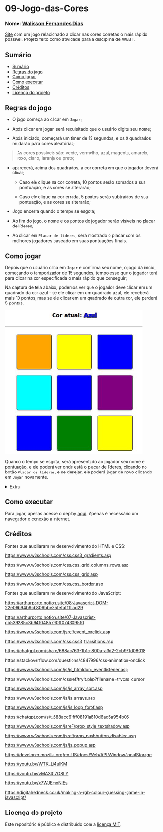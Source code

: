 # 09-Jogo-das-Cores
### Nome: [Walisson Fernandes Dias](https://github.com/Murynga)
[Site](https://09-jogo-das-cores.vercel.app/) com um jogo relacionado a clicar nas cores corretas o mais rápido possível. Projeto feito como atividade para a disciplina de WEB I.

## Sumário 

- [Sumário](#sumário)
- [Regras do jogo](#regras-do-jogo)
- [Como jogar](#como-jogar)
- [Como executar](#como-executar)
- [Créditos](#créditos)
- [Licença do projeto](#licença-do-projeto)

## Regras do jogo

- O jogo começa ao clicar em `Jogar`;

- Após clicar em jogar, será requisitado que o usuário digite seu nome;

- Após iniciado, começará um timer de 15 segundos, e os 9 quadrados mudarão para cores aleatórias; 

> As cores possíveis são: verde, vermelho, azul, magenta, amarelo, roxo, ciano, laranja ou preto;

- aparecerá, acima dos quadrados, a cor correta em que o jogador deverá clicar;

    - Caso ele clique na cor correta, 10 pontos serão somados a sua pontuação, e as cores se alterarão;

    - Caso ele clique na cor errada, 5 pontos serão subtraídos de sua pontuação, e as cores se alterarão;

-  Jogo encerra quando o tempo se esgota;

- Ao fim do jogo, o nome e os pontos do jogador serão visíveis no placar de líderes;

- Ao clicar em `Placar de líderes`, será mostrado o placar com os melhores jogadores baseado em suas pontuações finais.

## Como jogar

Depois que o usuário clica em `Jogar` e confirma seu nome, o jogo dá início, começando o temporizador de 15 segundos, tempo esse que o jogador terá para clicar na cor especificada o mais rápido que conseguir;

Na captura de tela abaixo, podemos ver que o jogador deve clicar em um quadrado da cor azul - se ele clicar em um quadrado azul, ele receberá mais 10 pontos, mas se ele clicar em um quadrado de outra cor, ele perderá 5 pontos.

![Captura de tela do jogo, mostrando que o jogador deve clicar na cor azul](images/captura-de-tela-jogo.jpg)

Quando o tempo se esgota, será apresentado ao jogador seu nome e pontuação, e ele poderá ver onde está o placar de líderes, clicando no botão `Placar de líderes`, e se desejar, ele poderá jogar de novo clicando em `Jogar` novamente.

<details>
  <summary>Extra</summary>
  
  > Clique na logo para uma surpresa `:)`
  
</details>

## Como executar

Para jogar, apenas acesse o deploy [aqui](https://09-jogo-das-cores.vercel.app/). Apenas é necessário um navegador e conexão a internet.

## Créditos

Fontes que auxiliaram no desenvolvimento do HTML e CSS:

https://www.w3schools.com/css/css3_gradients.asp

https://www.w3schools.com/css/css_grid_columns_rows.asp

https://www.w3schools.com/css/css_grid.asp 

https://www.w3schools.com/css/css_border.asp

Fontes que auxiliaram no desenvolvimento do JavaScript:

https://arthurporto.notion.site/08-Javascript-DOM-22e06b94b9cb806bbe35fefaf11bad29

https://arthurporto.notion.site/07-Javascript-cb539285c3b9410485790ff0743095f0

https://www.w3schools.com/jsref/event_onclick.asp

https://www.w3schools.com/css/css3_transitions.asp

https://chatgpt.com/share/688ac763-1b1c-800a-a3d2-2cb971d08018

https://stackoverflow.com/questions/4847996/css-animation-onclick

https://www.w3schools.com/js/js_htmldom_eventlistener.asp

https://www.w3schools.com/cssref/tryit.php?filename=trycss_cursor

https://www.w3schools.com/js/js_array_sort.asp

https://www.w3schools.com/js/js_arrays.asp

https://www.w3schools.com/js/js_loop_forof.asp

https://chatgpt.com/s/t_688acc61fff08191a610d6ad6a954b05

https://www.w3schools.com/jsreF/prop_style_textshadow.asp

https://www.w3schools.com/jsref/prop_pushbutton_disabled.asp

https://www.w3schools.com/js/js_popup.asp

https://developer.mozilla.org/en-US/docs/Web/API/Window/localStorage

https://youtu.be/WTK_Li4ulKM

https://youtu.be/vMA3IC7Q8LY

https://youtu.be/x7WJEmxNlEs

https://digitalredneck.co.uk/making-a-rgb-colour-guessing-game-in-javascript/

## Licença do projeto

Este repositório é público e distribuído com a [licença MIT](/LICENSE).